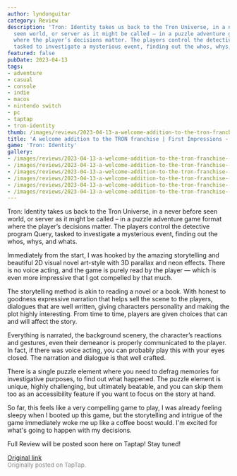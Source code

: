 ```yaml
---
author: lyndonguitar
category: Review
description: 'Tron: Identity takes us back to the Tron Universe, in a never before
  seen world, or server as it might be called – in a puzzle adventure game format
  where the player’s decisions matter. The players control the detective program Query,
  tasked to investigate a mysterious event, finding out the whos, whys, and whats.'
featured: false
pubDate: 2023-04-13
tags:
- adventure
- casual
- console
- indie
- macos
- nintendo switch
- pc
- taptap
- tron-identity
thumb: /images/reviews/2023-04-13-a-welcome-addition-to-the-tron-franchise--first-impressions---tron-identity-0.avif
title: 'A welcome addition to the TRON franchise | First Impressions - Tron: Identity'
game: 'Tron: Identity'
gallery:
- /images/reviews/2023-04-13-a-welcome-addition-to-the-tron-franchise--first-impressions---tron-identity-0.avif
- /images/reviews/2023-04-13-a-welcome-addition-to-the-tron-franchise--first-impressions---tron-identity-1.avif
- /images/reviews/2023-04-13-a-welcome-addition-to-the-tron-franchise--first-impressions---tron-identity-2.avif
- /images/reviews/2023-04-13-a-welcome-addition-to-the-tron-franchise--first-impressions---tron-identity-3.avif
- /images/reviews/2023-04-13-a-welcome-addition-to-the-tron-franchise--first-impressions---tron-identity-4.avif
- /images/reviews/2023-04-13-a-welcome-addition-to-the-tron-franchise--first-impressions---tron-identity-5.avif
---
```

Tron: Identity takes us back to the Tron Universe, in a never before seen world, or server as it might be called – in a puzzle adventure game format where the player’s decisions matter. The players control the detective program Query, tasked to investigate a mysterious event, finding out the whos, whys, and whats.

Immediately from the start, I was hooked by the amazing storytelling and beautiful 2D visual novel art-style with 3D parallax and neon effects. There is no voice acting, and the game is purely read by the player — which is even more impressive that I got compelled by that much.

The storytelling method is akin to reading a novel or a book. With honest to goodness expressive narration that helps sell the scene to the players, dialogues that are well written, giving characters personality and making the plot highly interesting. From time to time, players are given choices that can and will affect the story.

Everything is narrated, the background scenery, the character’s reactions and gestures, even their demeanor is properly communicated to the player. In fact, if there was voice acting, you can probably play this with your eyes closed. The narration and dialogue is that well crafted.

There is a single puzzle element where you need to defrag memories for investigative purposes, to find out what happened. The puzzle element is unique, highly challenging, but ultimately beatable, and you can skip them too as an accessibility feature if you want to focus on the story at hand.

So far, this feels like a very compelling game to play, I was already feeling sleepy when I booted up this game, but the storytelling and intrigue of the game immediately woke me up like a coffee boost would. I'm excited for what's going to happen with my decisions.

Full Review will be posted soon here on Taptap! Stay tuned!

[Original link](https://www.taptap.io/post/5100231)<br><span style="font-size: 0.95em; color: #888;">Originally posted on TapTap.</span>